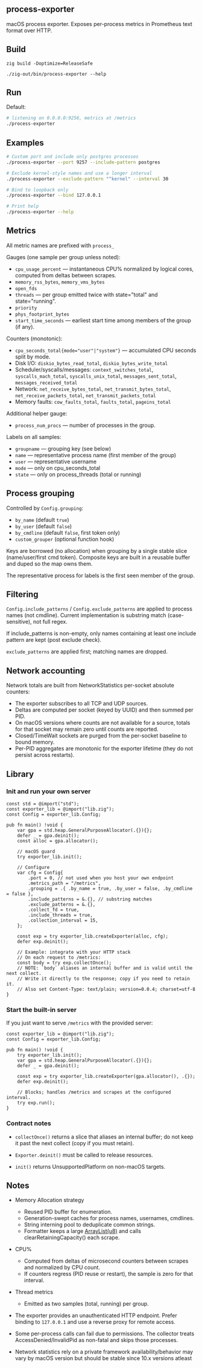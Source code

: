 ## process-exporter

macOS process exporter. Exposes per-process metrics in Prometheus text format over HTTP.

## Build
```
zig build -Doptimize=ReleaseSafe

./zig-out/bin/process-exporter --help
```

## Run
Default:

```sh
# listening on 0.0.0.0:9256, metrics at /metrics
./process-exporter
```
## Examples
```sh
# Custom port and include only postgres processes
./process-exporter --port 9257 --include-pattern postgres

# Exclude kernel-style names and use a longer interval
./process-exporter --exclude-pattern "^kernel" --interval 30

# Bind to loopback only
./process-exporter --bind 127.0.0.1

# Print help
./process-exporter --help
```
## Metrics

All metric names are prefixed with `process_`

Gauges (one sample per group unless noted):

* `cpu_usage_percent` — instantaneous CPU% normalized by logical cores, computed from deltas between scrapes.
* `memory_rss_bytes`, `memory_vms_bytes`
* `open_fds`
* `threads` — per group emitted twice with state="total" and state="running".
* `priority`
* `phys_footprint_bytes`
* `start_time_seconds` — earliest start time among members of the group (if any).

Counters (monotonic):
* `cpu_seconds_total{mode="user"|"system"}` — accumulated CPU seconds split by mode.
* Disk I/O: `diskio_bytes_read_total`, `diskio_bytes_write_total`
* Scheduler/syscalls/messages: `context_switches_total`, `syscalls_mach_total`, `syscalls_unix_total`, `messages_sent_total`, `messages_received_total`
* Network: `net_receive_bytes_total`, `net_transmit_bytes_total`, `net_receive_packets_total`, `net_transmit_packets_total`
* Memory faults: `cow_faults_total`, `faults_total`, `pageins_total`


Additional helper gauge:
* `process_num_procs` — number of processes in the group.

Labels on all samples:
* `groupname` — grouping key (see below)
* `name` — representative process name (first member of the group)
* `user` — representative username
* `mode` — only on cpu_seconds_total
* `state` — only on process_threads (total or running)

## Process grouping

Controlled by `Config.grouping`:
* `by_name` (default `true`)
* `by_user` (default `false`)
* `by_cmdline` (default `false`, first token only)
* `custom_grouper` (optional function hook)

Keys are borrowed (no allocation) when grouping by a single stable slice (name/user/first cmd token). Composite keys are built in a reusable buffer and duped so the map owns them.

The representative process for labels is the first seen member of the group.

## Filtering

`Config.include_patterns` / `Config.exclude_patterns` are applied to process names (not cmdline). Current implementation is substring match (case-sensitive), not full regex.

If include_patterns is non-empty, only names containing at least one include pattern are kept (post exclude check).

`exclude_patterns` are applied first; matching names are dropped.

## Network accounting

Network totals are built from NetworkStatistics per-socket absolute counters:

* The exporter subscribes to all TCP and UDP sources.
* Deltas are computed per socket (keyed by UUID) and then summed per PID.
* On macOS versions where counts are not available for a source, totals for that socket may remain zero until counts are reported.
* Closed/TimeWait sockets are purged from the per-socket baseline to bound memory.
* Per-PID aggregates are monotonic for the exporter lifetime (they do not persist across restarts).

## Library

### Init and run your own server

```Zig
const std = @import("std");
const exporter_lib = @import("lib.zig");
const Config = exporter_lib.Config;

pub fn main() !void {
    var gpa = std.heap.GeneralPurposeAllocator(.{}){};
    defer _ = gpa.deinit();
    const alloc = gpa.allocator();

    // macOS guard
    try exporter_lib.init();

    // Configure
    var cfg = Config{
        .port = 0, // not used when you host your own endpoint
        .metrics_path = "/metrics",
        .grouping = .{ .by_name = true, .by_user = false, .by_cmdline = false },
        .include_patterns = &.{}, // substring matches
        .exclude_patterns = &.{},
        .collect_fd = true,
        .include_threads = true,
        .collection_interval = 15,
    };

    const exp = try exporter_lib.createExporter(alloc, cfg);
    defer exp.deinit();

    // Example: integrate with your HTTP stack
    // On each request to /metrics:
    const body = try exp.collectOnce();
    // NOTE: `body` aliases an internal buffer and is valid until the next collect.
    // Write it directly to the response; copy if you need to retain it.
    // Also set Content-Type: text/plain; version=0.0.4; charset=utf-8
}
```

### Start the built-in server

If you just want to serve `/metrics` with the provided server:
```zig
const exporter_lib = @import("lib.zig");
const Config = exporter_lib.Config;

pub fn main() !void {
    try exporter_lib.init();
    var gpa = std.heap.GeneralPurposeAllocator(.{}){};
    defer _ = gpa.deinit();

    const exp = try exporter_lib.createExporter(gpa.allocator(), .{});
    defer exp.deinit();

    // Blocks; handles /metrics and scrapes at the configured interval.
    try exp.run();
}
```

### Contract notes
* `collectOnce()` returns a slice that aliases an internal buffer; do not keep it past the next collect (copy if you must retain).

* `Exporter.deinit()` must be called to release resources.

* `init()` returns UnsupportedPlatform on non-macOS targets.

## Notes
* Memory Allocation strategy
    * Reused PID buffer for enumeration.
    * Generation-swept caches for process names, usernames, cmdlines.
    * String interning pool to deduplicate common strings.
    * Formatter keeps a large [ArrayList(u8)](https://ziglang.org/documentation/master/std/#std.ArrayList) and calls clearRetainingCapacity() each scrape.

* CPU%
    * Computed from deltas of microsecond counters between scrapes and normalized by CPU count.
    * If counters regress (PID reuse or restart), the sample is zero for that interval.
* Thread metrics
    * Emitted as two samples (total, running) per group.
* The exporter provides an unauthenticated HTTP endpoint. Prefer binding to `127.0.0.1` and use a reverse proxy for remote access.
* Some per-process calls can fail due to permissions. The collector treats AccessDenied/InvalidPid as non-fatal and skips those processes.
* Network statistics rely on a private framework availability/behavior may vary by macOS version but should be stable since 10.x versions atleast